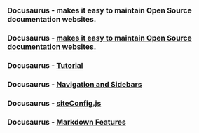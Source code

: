 ### Docusaurus - makes it easy to maintain Open Source documentation websites.

### Docusaurus - [makes it easy to maintain Open Source documentation websites.](https://docusaurus.io/en/)

### Docusaurus - [Tutorial](https://docusaurus.io/docs/en/tutorial-setup)

### Docusaurus - [Navigation and Sidebars](https://docusaurus.io/docs/en/navigation)

### Docusaurus - [siteConfig.js](https://docusaurus.io/docs/en/site-config.html#optional-fields)

### Docusaurus - [Markdown Features](https://docusaurus.io/docs/en/doc-markdown)